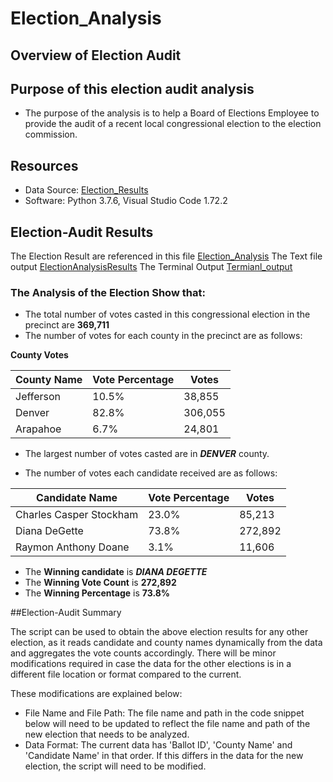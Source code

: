# Election_Analysis

## Overview of Election Audit 

## Purpose of this election audit analysis
- The purpose of the analysis is to help a Board of Elections Employee to provide the audit of a recent local congressional election to the election commission.

## Resources
- Data Source: [Election_Results](https://github.com/manasidek/Election_Analysis/blob/main/Resources/election_results.csv)
- Software: Python 3.7.6, Visual Studio Code 1.72.2

## Election-Audit Results
The Election Result are referenced in this file [Election_Analysis](https://github.com/manasidek/Election_Analysis/blob/main/analysis/election_analysis.txt)
The Text file output [ElectionAnalysisResults]()
The Terminal Output [Termianl_output]()
### The Analysis of the Election Show that:
- The total number of votes casted in this congressional election in the precinct are **369,711**
- The number of votes for each county in the precinct are as follows:

**County Votes**

| County Name | Vote Percentage |  Votes  |
|-------------|-----------------|---------|
| Jefferson   |      10.5%      | 38,855  |
|  Denver     |      82.8%      | 306,055 |
| Arapahoe    |      6.7%       | 24,801  |

	
- The largest number of votes casted are in ***DENVER*** county.


- The number of votes each candidate received are as follows:

| 	Candidate Name     | Vote Percentage |  Votes  |
|--------------------------|-----------------|---------|
| Charles Casper Stockham  |      23.0%      | 85,213  |
| Diana DeGette            |      73.8%      | 272,892 |
| Raymon Anthony Doane     |      3.1%       | 11,606  |



- The **Winning candidate** is ***DIANA DEGETTE***
- The **Winning Vote Count** is **272,892**
- The **Winning Percentage** is **73.8%**


##Election-Audit Summary

The script can be used to obtain the above election results for any other election, as it reads candidate and county names dynamically from the data and aggregates the vote counts accordingly. There will be minor modifications required in case the data for the other elections is in a different file location or format compared to the current. 

These modifications are explained below:
- File Name and File Path: The file name and path in the code snippet below will need to be updated to reflect the file name and path of the new election that needs to be analyzed.
- Data Format: The current data has 'Ballot ID', 'County Name' and 'Candidate Name' in that order. If this differs in the data for the new election, the script will need to be modified.
